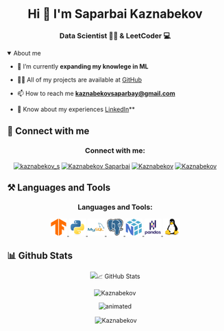 <h1 align="center">Hi 👋 I'm Saparbai Kaznabekov</h1>
<h3 align="center">Data Scientist 👨‍💻 & LeetCoder 💻</h3>
<details open>
<summary>About me</summary>

- 🔭 I’m currently **expanding my knowlege in ML** 

- 👨‍💻 All of my projects are available at [GitHub](https://github.com/Kaznabekov214091)

- 📫 How to reach me **kaznabekovsaparbay@gmail.com**

- 📄 Know about my experiences [LinkedIn](https://linkedin.com/in/saparbai-kaznabekov)**


</details>
 
## 🔗 Connect with me
<h3 align="center">Connect with me:</h3>
<p align="center">
<a href="https://instagram.com/kaznabekov_s" target="blank"><img align="center" src="https://raw.githubusercontent.com/rahuldkjain/github-profile-readme-generator/master/src/images/icons/Social/instagram.svg" alt="kaznabekov_s" height="30" width="40" /></a>
<a href="https://linkedin.com/in/saparbai-kaznabekov" target="blank"><img align="center" src="https://raw.githubusercontent.com/rahuldkjain/github-profile-readme-generator/master/src/images/icons/Social/linked-in-alt.svg" alt="Kaznabekov Saparbai" height="30" width="40" /></a>
<a href="https://www.hackerrank.com/kaznabekovsapar1" target="blank"><img align="center" src="https://raw.githubusercontent.com/rahuldkjain/github-profile-readme-generator/master/src/images/icons/Social/hackerrank.svg" alt="Kaznabekov" height="30" width="40" /></a>
<a href="https://www.leetcode.com/kaznabekovsaparbay" target="blank"><img align="center" src="https://raw.githubusercontent.com/rahuldkjain/github-profile-readme-generator/master/src/images/icons/Social/leet-code.svg" alt="Kaznabekov" height="30" width="40" /></a>
</p>


## ⚒️ Languages and Tools
<h3 align="center">Languages and Tools:</h3>
<p align="center"> 
 <a href="https://www.tensorflow.org/" target="_blank"> <img src="https://github.com/devicons/devicon/blob/master/icons/tensorflow/tensorflow-original.svg" alt="tensorflow" width="40" height="40"/> </a>
 <a href="https://www.python.org/" target="_blank"> <img src="https://github.com/devicons/devicon/blob/master/icons/python/python-original.svg" alt="python" width="40" height="40"/> </a>
 <a href="https://www.mysql.com/" target="_blank"> <img src="https://github.com/devicons/devicon/blob/master/icons/mysql/mysql-original-wordmark.svg" alt="mysql" width="40" height="40"/> </a>
 <a href="https://www.postgresql.org/" target="_blank"> <img src="https://github.com/devicons/devicon/blob/master/icons/postgresql/postgresql-original.svg" alt="postgresql" width="40" height="40"/> </a> 
 <a href="https://numpy.org/" target="_blank"> <img src="https://github.com/devicons/devicon/blob/master/icons/numpy/numpy-original.svg" alt="numpy" width="40" height="40"/> </a>
 <a href="https://pandas.pydata.org/" target="_blank"> <img src="https://github.com/devicons/devicon/blob/master/icons/pandas/pandas-original-wordmark.svg" alt="pandas" width="40" height="40"/> </a> 
 <a href="https://www.linux.org/" target="_blank"> <img src="https://github.com/devicons/devicon/blob/master/icons/linux/linux-original.svg" alt="linux" width="40" height="40"/> </a> 



</p>
  
## 📊 Github Stats
<p align="center"><img src="https://leetcard.jacoblin.cool/kaznabekovsaparbay?theme=forest&font=Italiana></p>


## &#x1f4c8; GitHub Stats
<p align="center"><img align="center" src="https://github-readme-stats.vercel.app/api/top-langs?username=Kaznabekov214091&show_icons=true&locale=en&layout=compact" alt="Kaznabekov" /></p>
<p align="center">
  <img src="https://github-readme-stats.vercel.app/api?username=Kaznabekov214091&show_icons=true&hide_border=true" alt="animated" />
</p>

<p align="center">&nbsp;<img align="center" src="https://github-readme-streak-stats.herokuapp.com/?user=Kaznabekov214091&" alt="Kaznabekov" /></p>

